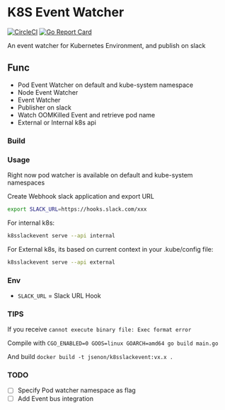 # K8S Event Watcher

[![CircleCI](https://circleci.com/gh/jsenon/demo-istio.svg?style=svg)](https://circleci.com/gh/jsenon/k8sslackevent)
[![Go Report Card](https://goreportcard.com/badge/github.com/jsenon/demo-istio)](https://goreportcard.com/report/github.com/jsenon/k8sslackevent)

An event watcher for Kubernetes Environment, and publish on slack

## Func

- Pod Event Watcher on default and kube-system namespace
- Node Event Watcher
- Event Watcher
- Publisher on slack
- Watch OOMKilled Event and retrieve pod name
- External or Internal k8s api

### Build

### Usage

Right now pod watcher is available on default and kube-system namespaces

Create Webhook slack application and export URL

```sh
export SLACK_URL=https://hooks.slack.com/xxx
```

For internal k8s:

```sh
k8sslackevent serve --api internal
```

For External k8s, its based on current context in your .kube/config file:

```sh
k8sslackevent serve --api external
```

### Env

- `SLACK_URL` = Slack URL Hook

### TIPS

If you receive `cannot execute binary file: Exec format error`

Compile with  `CGO_ENABLED=0 GOOS=linux GOARCH=amd64 go build main.go`

And build `docker build -t jsenon/k8sslackevent:vx.x .`

### TODO

- [ ] Specify Pod watcher namespace as flag
- [ ] Add Event bus integration